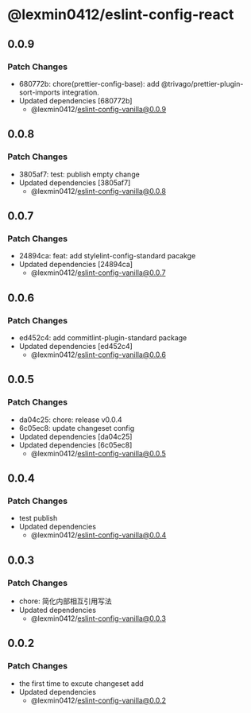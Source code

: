# @lexmin0412/eslint-config-react

## 0.0.9

### Patch Changes

- 680772b: chore(prettier-config-base): add @trivago/prettier-plugin-sort-imports integration.
- Updated dependencies [680772b]
  - @lexmin0412/eslint-config-vanilla@0.0.9

## 0.0.8

### Patch Changes

- 3805af7: test: publish empty change
- Updated dependencies [3805af7]
  - @lexmin0412/eslint-config-vanilla@0.0.8

## 0.0.7

### Patch Changes

- 24894ca: feat: add stylelint-config-standard pacakge
- Updated dependencies [24894ca]
  - @lexmin0412/eslint-config-vanilla@0.0.7

## 0.0.6

### Patch Changes

- ed452c4: add commitlint-plugin-standard package
- Updated dependencies [ed452c4]
  - @lexmin0412/eslint-config-vanilla@0.0.6

## 0.0.5

### Patch Changes

- da04c25: chore: release v0.0.4
- 6c05ec8: update changeset config
- Updated dependencies [da04c25]
- Updated dependencies [6c05ec8]
  - @lexmin0412/eslint-config-vanilla@0.0.5

## 0.0.4

### Patch Changes

- test publish
- Updated dependencies
  - @lexmin0412/eslint-config-vanilla@0.0.4

## 0.0.3

### Patch Changes

- chore: 简化内部相互引用写法
- Updated dependencies
  - @lexmin0412/eslint-config-vanilla@0.0.3

## 0.0.2

### Patch Changes

- the first time to excute changeset add
- Updated dependencies
  - @lexmin0412/eslint-config-vanilla@0.0.2
